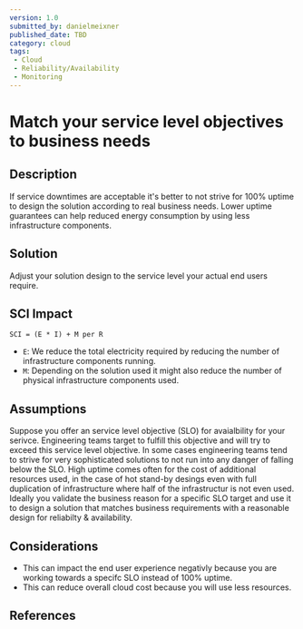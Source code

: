 ```yaml
---
version: 1.0
submitted_by: danielmeixner
published_date: TBD
category: cloud
tags: 
 - Cloud
 - Reliability/Availability
 - Monitoring
---
```


# Match your service level objectives to business needs

## Description

If service downtimes are acceptable it's better to not strive for 100% uptime to design the solution according to real business needs. Lower uptime guarantees can help reduced energy consumption by using less infrastructure components.

## Solution

Adjust your solution design to the service level your actual end users require.

## SCI Impact

`SCI = (E * I) + M per R`  

- `E`: We reduce the total electricity required by reducing the number of infrastructure components running.
- `M`: Depending on the solution used it might also reduce the number of physical infrastructure components used.

## Assumptions

Suppose you offer an service level objective (SLO) for avaialbility for your serivce. Engineering teams target to fulfill this objective and will try to exceed this service level objective. In some cases engineering teams tend to strive for very sophisticated solutions to not run into any danger of falling below the SLO.
High uptime comes often for the cost of additional resources used, in the case of hot stand-by desings even with full duplication of infrastructure where half of the infrastructur is not even used.
Ideally you validate the business reason for a specific SLO target and use it to design a solution that matches business requirements with a reasonable design for reliabilty & availability.

## Considerations
- This can impact the end user experience negativly because you are working towards a specifc SLO instead of 100% uptime.
- This can reduce overall cloud cost because you will use less resources.

## References
